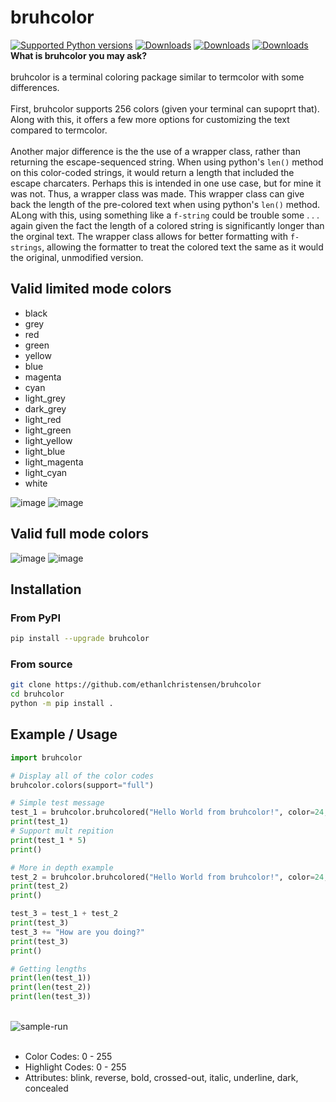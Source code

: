 # bruhcolor

[![Supported Python versions](https://img.shields.io/pypi/pyversions/termcolor.svg?logo=python&logoColor=FFE873)](https://pypi.org/project/bruhcolor/)
[![Downloads](https://static.pepy.tech/badge/bruhcolor)](https://pepy.tech/project/bruhcolor)
[![Downloads](https://static.pepy.tech/badge/bruhcolor/month)](https://pepy.tech/project/bruhcolor)
[![Downloads](https://static.pepy.tech/badge/bruhcolor/week)](https://pepy.tech/project/bruhcolor)
<br/>**What is bruhcolor you may ask?**<br/><br/> bruhcolor is a terminal coloring package similar to termcolor with some differences. <br/><br/>First, bruhcolor supports 256 colors (given your terminal can supoprt that). Along with this, it offers a few more options for customizing the text compared to termcolor. <br/><br/>Another major difference is the the use of a wrapper class, rather than returning the escape-sequenced string. When using python's `len()` method on this color-coded strings, it would return a length that included the escape charcaters. Perhaps this is intended in one use case, but for mine it was not. Thus, a wrapper class was made. This wrapper class can give back the length of the pre-colored text when using python's `len()` method. ALong with this, using something like a `f-string` could be trouble some . . . again given the fact the length of a colored string is significantly longer than the orginal text. The wrapper class allows for better formatting with `f-strings`, allowing the formatter to treat the colored text the same as it would the original, unmodified version.

## Valid limited mode colors
- black
- grey
- red
- green
- yellow
- blue
- magenta
- cyan
- light_grey
- dark_grey
- light_red
- light_green
- light_yellow
- light_blue
- light_magenta
- light_cyan
- white

![image](https://github.com/FNBBDevs/bruhcolor/assets/55725575/e83924eb-6af5-446c-afdf-2b97b02d5773)
![image](https://github.com/FNBBDevs/bruhcolor/assets/55725575/f8d2e454-d6b7-4dd5-ac63-fff7dee6e1e7)

## Valid full mode colors
![image](https://github.com/FNBBDevs/bruhcolor/assets/55725575/a71f176a-d1a7-4a6b-934a-8d648ec681e4)
![image](https://github.com/FNBBDevs/bruhcolor/assets/55725575/f465a9b1-6aa8-4b28-baa7-935fe920c121)


## Installation

### From PyPI

```bash
pip install --upgrade bruhcolor
```

### From source

```bash
git clone https://github.com/ethanlchristensen/bruhcolor
cd bruhcolor
python -m pip install .
```

## Example / Usage

```python
import bruhcolor

# Display all of the color codes
bruhcolor.colors(support="full")

# Simple test message
test_1 = bruhcolor.bruhcolored("Hello World from bruhcolor!", color=24, support="full")
print(test_1)
# Support mult repition
print(test_1 * 5)
print()

# More in depth example
test_2 = bruhcolor.bruhcolored("Hello World from bruhcolor!", color=24, on_color=196, attrs=['blink', 'reverse', 'italic'], support="full")
print(test_2)
print()

test_3 = test_1 + test_2
print(test_3)
test_3 += "How are you doing?"
print(test_3)
print()

# Getting lengths
print(len(test_1))
print(len(test_2))
print(len(test_3))
```
<br/>
<img src="https://i.ibb.co/94RrnQ7/sample-run.png" alt="sample-run" border="0"><br/><br/>
<ul>
  <li>Color Codes: 0 - 255</li>
  <li>Highlight Codes: 0 - 255</li>
  <li>Attributes: blink, reverse, bold, crossed-out, italic, underline, dark, concealed</li>
 </ul>
